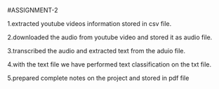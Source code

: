 #ASSIGNMENT-2 

1.extracted youtube videos information stored in csv file.

2.downloaded the audio from youtube video and stored it as audio file.

3.transcribed the audio and extracted text from the aduio file.

4.with the text file we have performed text classification on the txt file.

5.prepared complete notes on the project and stored in pdf file
